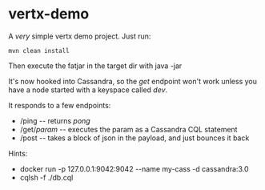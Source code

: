 # vertx-demo

A _very_ simple vertx demo project. Just run:
```
mvn clean install
```
Then execute the fatjar in the target dir with java -jar

It's now hooked into Cassandra, so the _get_ endpoint won't work unless you have a node started with a keyspace called _dev_. 

It responds to a few endpoints:

- /ping -- returns _pong_
- /get/_param_ -- executes the param as a Cassandra CQL statement
- /post -- takes a block of json in the payload, and just bounces it back

Hints:

- docker run -p 127.0.0.1:9042:9042 --name my-cass -d cassandra:3.0
- cqlsh -f ./db.cql

